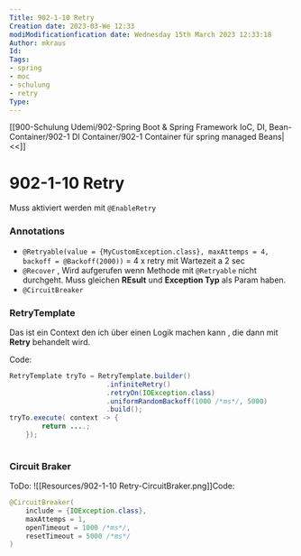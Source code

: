 ```yaml
---
Title: 902-1-10 Retry
Creation date: 2023-03-We 12:33
modiModificationfication date: Wednesday 15th March 2023 12:33:18
Author: mkraus
Id: 
Tags: 
- spring
- moc 
- schulung
- retry
Type:
---
```

[[900-Schulung Udemi/902-Spring Boot & Spring Framework IoC, DI, Bean-Container/902-1 DI Container/902-1 Container für spring managed Beans|<<]]

# 902-1-10 Retry

Muss aktiviert werden mit `@EnableRetry`

### Annotations


- `@Retryable(value = {MyCustomException.class}, maxAttemps = 4, backoff = @Backoff(2000))` = 4 x retry mit Wartezeit a 2 sec
- `@Recover` , Wird aufgerufen wenn Methode mit `@Retryable` nicht durchgeht. Muss gleichen **REsult** und **Exception Typ** als Param haben.
- `@CircuitBreaker`

### RetryTemplate

Das ist ein Context den ich über einen Logik machen kann , die dann mit **Retry** behandelt wird.

Code:
```java
RetryTemplate tryTo = RetryTemplate.builder()
						.infiniteRetry()
						.retryOn(IOException.class)
						.uniformRandomBackoff(1000 /*ms*/, 5000)
						.build();
tryTo.execute( context -> {
		return ....;
	});
	
```

### Circuit Braker
ToDo:
![[Resources/902-1-10 Retry-CircuitBraker.png]]Code:
```java
@CircuitBreaker(
	include = {IOException.class},
	maxAttemps = 1,
	openTimeout = 1000 /*ms*/,
	resetTimeout = 5000 /*ms*/
)
```